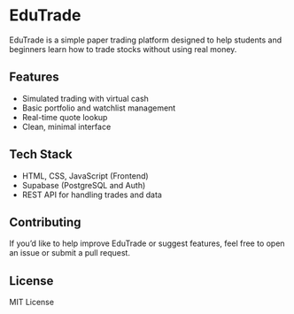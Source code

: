 # EduTrade

EduTrade is a simple paper trading platform designed to help students and beginners learn how to trade stocks without using real money.

## Features

- Simulated trading with virtual cash
- Basic portfolio and watchlist management
- Real-time quote lookup
- Clean, minimal interface

## Tech Stack

- HTML, CSS, JavaScript (Frontend)
- Supabase (PostgreSQL and Auth)
- REST API for handling trades and data

## Contributing

If you’d like to help improve EduTrade or suggest features, feel free to open an issue or submit a pull request.

## License

MIT License
